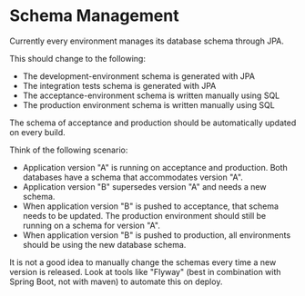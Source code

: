 # Schema Management

Currently every environment manages its database schema through JPA.

This should change to the following:

* The development-environment schema is generated with JPA
* The integration tests schema is generated with JPA
* The acceptance-environment schema is written manually using SQL
* The production environment schema is written manually using SQL

The schema of acceptance and production should be automatically updated on every build.

Think of the following scenario:

* Application version "A" is running on acceptance and production. Both databases have a schema that accommodates version "A".
* Application version "B" supersedes version "A" and needs a new schema.
* When application version "B" is pushed to acceptance, that schema needs to be updated. The production environment should still be running on a schema for version "A".
* When application version "B" is pushed to production, all environments should be using the new database schema.

It is not a good idea to manually change the schemas every time a new version is released. Look at tools like "Flyway" (best in combination with Spring Boot, not with maven) to automate this on deploy.
